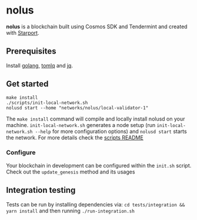 # nolus
**nolus** is a blockchain built using Cosmos SDK and Tendermint and created with [Starport](https://github.com/tendermint/starport).

## Prerequisites

Install [golang](https://golang.org/), [tomlq](https://tomlq.readthedocs.io/en/latest/installation.html) and [jq](https://stedolan.github.io/jq/).

## Get started

```
make install
./scripts/init-local-network.sh
nolusd start --home "networks/nolus/local-validator-1"
```

The `make install` command will compile and locally install nolusd on your machine. `init-local-network.sh` generates a node setup (run `init-local-network.sh --help` for more configuration options) and `nolusd start` starts the network. For more details check the [scripts README](./scripts/README.md)

### Configure

Your blockchain in development can be configured within the `init.sh` script. Check out the `update_genesis` method and its usages

## Integration testing

Tests can be run by installing dependencies via: `cd tests/integration && yarn install` and then running `./run-integration.sh`